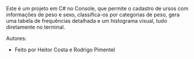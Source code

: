 
Este é um projeto em C# no Console, que permite o cadastro de ursos com informações de peso e sexo, classifica-os por categorias de peso, gera uma tabela de frequências detalhada e um histograma visual, tudo diretamente no terminal.

Autores:
- Feito por Heitor Costa e Rodrigo Pimentel


